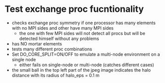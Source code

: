 # Test exchange proc fucntionality
- checks exchange proc symmetry if one processor has many elements with no MPI sides and other have many MPI sides
  - the one with few MPI sides will not detect all procs but will be detected himself without any problems
- has NO mortar elements
- tests many different proc combinations
- Set DO_CORE_SPLIT=ON/OFF to emulate a multi-node environment on a single node
  - either fails on single-node or multi-node (catches different cases)
- the small ball in the top left part of the jpeg image indicates the halo distance with its radius of halo_eps = 0.1 m
